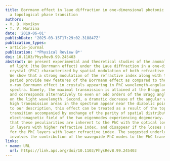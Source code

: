 ```yaml
---
title: Borrmann effect in laue diffraction in one-dimensional photonic crystals under
  a topological phase transition
authors:
- V. B. Novikov
- T. V. Murzina
date: '2019-06-01'
publishDate: '2025-03-15T17:29:02.318847Z'
publication_types:
- article-journal
publication: '*Physical Review B*'
doi: 10.1103/PhysRevB.99.245403
abstract: We present experimental and theoretical studies of the anomalous high transmission
  of light (the Borrmann effect) under the Laue diffraction in a one-dimensional photonic
  crystal (PhC) characterized by spatial modulation of both refractive index and absorption.
  We show that a strong modulation of the refractive index along with the large PhC
  period provide new features of the Borrmann effect as compared to the well-known
  x-ray Borrmann effect in crystals appearing in PhC wavelength-angular transmission
  spectra. Namely, the maximal transmission is attained at the Bragg angles of incidence
  and corresponds alternatively to even or odd orders of the Bragg angles depending
  on the light wavelength. Second, a dramatic decrease of the angular width of the
  high transmission areas in the spectrum appear near the diabolic points. According
  to our description, this effect can be treated as a result of the topological phase
  transition accompanied by exchange of the parity of spatial distribution of the
  electromagnetic field of the two eigenmodes experiencing degeneracy. We demonstrate
  that these peculiarities are inherent to the PhC with the optical losses located
  in layers with higher refractive index, and disappear if the losses are specific
  for the PhC layers with lower refractive index. The suggested underlying mechanism
  involves the contribution of the waveguide PhC modes to the PhC transmission spectra.
links:
- name: URL
  url: https://link.aps.org/doi/10.1103/PhysRevB.99.245403
---
```

